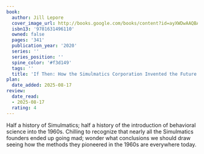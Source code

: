```yaml
---
book:
  author: Jill Lepore
  cover_image_url: http://books.google.com/books/content?id=ayXWDwAAQBAJ&printsec=frontcover&img=1&zoom=1&edge=curl&source=gbs_api
  isbn13: '9781631496110'
  owned: false
  pages: '341'
  publication_year: '2020'
  series: ''
  series_position: ''
  spine_color: '#f3d149'
  tags: ''
  title: 'If Then: How the Simulmatics Corporation Invented the Future'
plan:
  date_added: 2025-08-17
review:
  date_read:
  - 2025-08-17
  rating: 4
---
```

Half a history of Simulmatics; half a history of the introduction of behavioral science into the 1960s. Chilling to recognize that nearly all the Simulmatics founders ended up going mad; wonder what conclusions we should draw seeing how the methods they pioneered in the 1960s are everywhere today.
